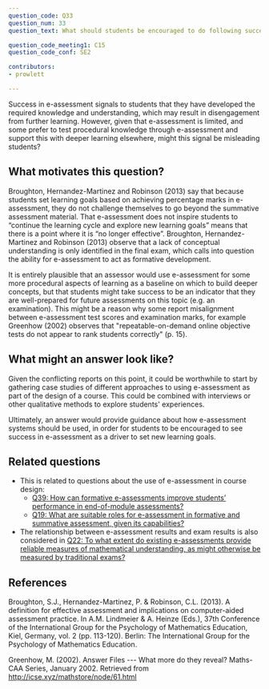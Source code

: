 ```yaml
---
question_code: Q33 
question_num: 33 
question_text: What should students be encouraged to do following success in e-assessment? 

question_code_meeting1: C15 
question_code_conf: SE2 

contributors: 
- prowlett

---
```


Success in e-assessment signals to students that they have developed the required knowledge and understanding, which may result in disengagement from further learning. However, given that e-assessment is limited, and some prefer to test procedural knowledge through e-assessment and support this with deeper learning elsewhere, might this signal be misleading students? 

## What motivates this question?

Broughton, Hernandez-Martinez and Robinson (2013) say that because students set learning goals based on achieving percentage marks in e-assessment, they do not challenge themselves to go beyond the summative assessment material. That e-assessment does not inspire students to “continue the learning cycle and explore new learning goals” means that there is a point where it is “no longer effective”. Broughton, Hernandez-Martinez and Robinson (2013) observe that a lack of conceptual understanding is only identified in the final exam, which calls into question the ability for e-assessment to act as formative development.

It is entirely plausible that an assessor would use e-assessment for some more procedural aspects of learning as a baseline on which to build deeper concepts, but that students might take success to be an indicator that they are well-prepared for future assessments on this topic (e.g. an examination). This might be a reason why some report misalignment between e-assessment test scores and examination marks, for example Greenhow (2002) observes that "repeatable-on-demand online objective tests do not appear to rank students correctly" (p. 15).

## What might an answer look like?

Given the conflicting reports on this point, it could be worthwhile to start by gathering case studies of different approaches to using e-assessment as part of the design of a course. This could be combined with interviews or other qualitative methods to explore students' experiences.

Ultimately, an answer would provide guidance about how e-assessment systems should be used, in order for students to be encouraged to see success in e-assessment as a driver to set new learning goals.

## Related questions

* This is related to questions about the use of e-assessment in course design:
  - [Q39: How can formative e-assessments improve students’ performance in end-of-module assessments?](Q39)
  - [Q19: What are suitable roles for e-assessment in formative and summative assessment, given its capabilities?](Q19)
* The relationship between e-assessment results and exam results is also considered in [Q22: To what extent do existing e-assessments provide reliable measures of mathematical understanding, as might otherwise be measured by traditional exams?](Q22)

## References

Broughton, S.J., Hernandez-Martinez, P. & Robinson, C.L. (2013). A definition for effective assessment and implications on computer-aided assessment practice. In A.M. Lindmeier & A. Heinze (Eds.), 37th Conference of the International Group for the Psychology of Mathematics Education, Kiel, Germany, vol. 2 (pp. 113-120). Berlin: The International Group for the Psychology of Mathematics Education.

Greenhow, M. (2002). Answer Files --- What more do they reveal? Maths-CAA Series, January 2002. Retrieved from http://icse.xyz/mathstore/node/61.html
